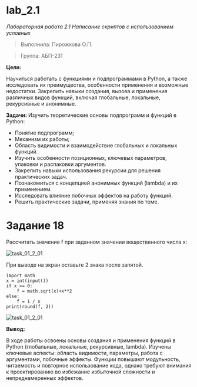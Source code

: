 # lab_2.1

_Лабораторная работа 2.1 Написание скриптов с использованием условных_

> Выполнила: Пирожкова О.П.

> Группа: АБП-231

**Цели:**

Научиться работать с функциями и подпрограммами в Python,
а также исследовать их преимущества, особенности применения и возможные
недостатки. Закрепить навыки создания, вызова и применения различных видов
функций, включая глобальные, локальные, рекурсивные и анонимные.


**Задачи:**
Изучить теоретические основы подпрограмм и функций в Python:
- Понятие подпрограмм;
- Механизм их работы;
- Область видимости и взаимодействие глобальных и локальных функций.
- Изучить особенности позиционных, ключевых параметров, упаковки и
распаковки аргументов.
- Закрепить навыки использования рекурсии для решения практических задач.
- Познакомиться с концепцией анонимных функций (lambda) и их применением.
- Исследовать влияние побочных эффектов на работу функций.
- Решить практические задачи, применяя знания по теме.


# Задание 18

Рассчитать значение f при заданном значении вещественного числа x:

![task_01_2_01](https://skrinshoter.ru/s/160925/xBZFxpE1.jpg?download=1&name=Скриншот-16-09-2025%2007:45:09.jpg)

При выводе на экран оставьте 2 знака после запятой.

```
import math
x = int(input())
if x >= 0:
    f = math.sqrt(x)+x**2
else:
    f = 1 / x
print(round(f, 2))
```

![task_01_2_01](https://skrinshoter.ru/s/160925/dmP61F4y.jpg?download=1&name=Скриншот-16-09-2025%2010:23:28.jpg)

**Вывод:**

В ходе работы освоены основы создания и применения функций в Python (глобальные, локальные, рекурсивные, lambda). Изучены ключевые аспекты: область видимости, параметры, работа с аргументами, побочные эффекты. Функции повышают модульность, читаемость и повторное использование кода, однако требуют внимания к проектированию во избежание избыточной сложности и непреднамеренных эффектов.




